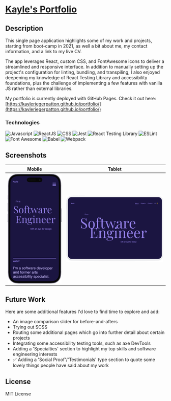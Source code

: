 # [Kayle's Portfolio](https://kayleriegerpatton.github.io/portfolio/)

## Description

This single page application highlights some of my work and projects, starting from boot-camp in 2021, as well a bit about me, my contact information, and a link to my live CV.

The app leverages React, custom CSS, and FontAwesome icons to deliver a streamlined and responsive interface. In addition to manually setting up the project's configuration for linting, bundling, and transpiling, I also enjoyed deepening my knowledge of React Testing Library and accessibility foundations, plus the challenge of implementing a few features with vanilla JS rather than external libraries.

My portfolio is currently deployed with GitHub Pages.
Check it out here: [https://kayleriegerpatton.github.io/portfolio/](https://kayleriegerpatton.github.io/portfolio/)

### Technologies

![Javascript](https://img.shields.io/badge/-JavaScript-EDD222?logo=javascript&logoColor=black)
![ReactJS](https://img.shields.io/badge/-ReactJS-61DAFB?logo=react&logoColor=black)
![CSS](https://img.shields.io/badge/-CSS3-1572B6?logo=css3&logoColor=white)
![Jest](https://img.shields.io/badge/-Jest-C21325?logo=jest&logoColor=white)
![React Testing Library](https://img.shields.io/badge/-React%20Testing%20Library-E33332?logo=testinglibrary&logoColor=white)
![ESLint](https://img.shields.io/badge/-ESLint-4B32C3?logo=eslint&logoColor=white)
![Font Awesome](https://img.shields.io/badge/-Font%20Awesome-528DD7?logo=fontawesome&logoColor=white)
![Babel](https://img.shields.io/badge/-Babel-F9DC3E?logo=babel&logoColor=black)
![Webpack](https://img.shields.io/badge/-Webpack-4B32C3?logo=webpack&logoColor=white)

## Screenshots

| Mobile                                                | Tablet                                                |
| ----------------------------------------------------- | ----------------------------------------------------- |
| ![mobile screenshot](public/assets/images/mobile.png) | ![tablet screenshot](public/assets/images/tablet.png) |

## Future Work

Here are some additional features I'd love to find time to explore and add:

- An image comparison slider for before-and-afters
- Trying out SCSS
- Routing some additional pages which go into further detail about certain projects
- Integrating some accessibility testing tools, such as axe DevTools
- Adding a 'Specialties' section to highlight my top skills and software engineering interests  
- ✅ Adding a 'Social Proof'/'Testimonials' type section to quote some lovely things people have said about my work

## License

MIT License
